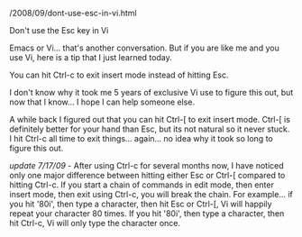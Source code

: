 /2008/09/dont-use-esc-in-vi.html

Don't use the Esc key in Vi

Emacs or Vi... that's another conversation. But if you are like me and you use Vi, here is a tip that I just learned today.

You can hit Ctrl-c to exit insert mode instead of hitting Esc.

I don't know why it took me 5 years of exclusive Vi use to figure this out, but now that I know... I hope I can help someone else.

A while back I figured out that you can hit Ctrl-[ to exit insert mode. Ctrl-[ is definitely better for your hand than Esc, but its not natural so it never stuck. I hit Ctrl-c all time to exit things... again... no idea why it took so long to figure this out.

*update 7/17/09* - After using Ctrl-c for several months now, I have noticed only one major difference between hitting either Esc or Ctrl-[ compared to hitting Ctrl-c.  If you start a chain of commands in edit mode, then enter insert mode, then exit using Ctrl-c, you will break the chain.  For example... if you hit '80i', then type a character, then hit Esc or Ctrl-[, Vi will happily repeat your character 80 times.  If you hit '80i', then type a character, then hit Ctrl-c, Vi will only type the character once.
